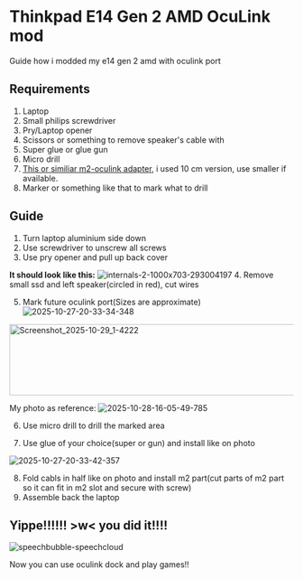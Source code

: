 # Thinkpad E14 Gen 2 AMD OcuLink mod
Guide how i modded my e14 gen 2 amd with oculink port

## Requirements 
1. Laptop
2. Small philips screwdriver
3. Pry/Laptop opener
4. Scissors or something to remove speaker's cable with
5. Super glue or glue gun
6. Micro drill 
7. [This or similiar m2-oculink adapter](https://www.aliexpress.com/item/1005007486714630.html), i used 10 cm version, use smaller if available.
8. Marker or something like that to mark what to drill

## Guide
1. Turn laptop aluminium side down
2. Use screwdriver to unscrew all screws
3. Use pry opener and pull up back cover

**It should look like this:**
![internals-2-1000x703-293004197](https://github.com/user-attachments/assets/6720faca-ad53-4d3c-a990-626c07c64a34)
4. Remove small ssd and left speaker(circled in red), cut wires

5. Mark future oculink port(Sizes are approximate)
![2025-10-27-20-33-34-348](https://github.com/user-attachments/assets/4599e419-a55d-4b58-904a-403f566f3545)
<img width="822" height="126" alt="Screenshot_2025-10-29_1-4222" src="https://github.com/user-attachments/assets/ec117cfb-fea8-4213-b090-401a09d8f3ac" />

My photo as reference:
![2025-10-28-16-05-49-785](https://github.com/user-attachments/assets/bc9e4881-eb63-4082-8221-b073ec23a73d)

6. Use micro drill to drill the marked area

7. Use glue of your choice(super or gun) and install like on photo

![2025-10-27-20-33-42-357](https://github.com/user-attachments/assets/f7a542f4-70aa-4ad7-b6a5-4133543ab092)

8. Fold cabls in half like on photo and install m2 part(cut parts of m2 part so it can fit in m2 slot and secure with screw)
9. Assemble back the laptop
## Yippe!!!!!! >w< you did it!!!!
![speechbubble-speechcloud](https://github.com/user-attachments/assets/dc2aee44-4056-4b98-805c-e8866e192505)

Now you can use oculink dock and play games!!
